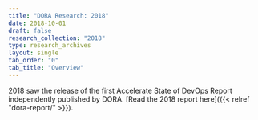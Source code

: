 ```yaml
---
title: "DORA Research: 2018"
date: 2018-10-01
draft: false
research_collection: "2018"
type: research_archives
layout: single
tab_order: "0"
tab_title: "Overview"
---
```


2018 saw the release of the first Accelerate State of DevOps Report independently published by DORA. [Read the 2018 report here]({{< relref "dora-report/" >}}).